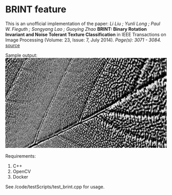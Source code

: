 # BRINT feature
This is an unofficial implementation of the paper: *Li Liu ; Yunli Long ; Paul W. Fieguth ; Songyang Lao ; Guoying Zhao* **BRINT: Binary Rotation Invariant and Noise Tolerant Texture Classification** in  IEEE Transactions on Image Processing (Volume: 23, Issue: 7, July 2014). *Page(s): 3071 - 3084.*
[source](https://ieeexplore.ieee.org/document/6819021)

Sample output:
![alt text](https://github.com/bhavikngala/BRINT-features/blob/master/results/as_brint_s_r12_n32.jpg)

Requirements:
1. C++
2. OpenCV
3. Docker

See /code/testScripts/test_brint.cpp for usage.